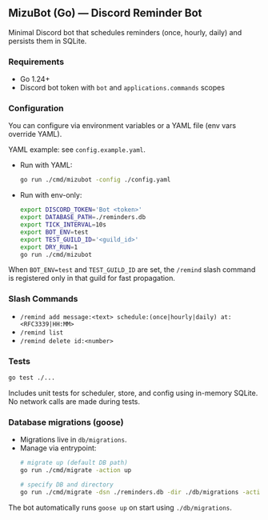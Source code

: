 ## MizuBot (Go) — Discord Reminder Bot

Minimal Discord bot that schedules reminders (once, hourly, daily) and persists them in SQLite.

### Requirements

- Go 1.24+
- Discord bot token with `bot` and `applications.commands` scopes

### Configuration

You can configure via environment variables or a YAML file (env vars override YAML).

YAML example: see `config.example.yaml`.

- Run with YAML:
  ```bash
  go run ./cmd/mizubot -config ./config.yaml
  ```
- Run with env-only:
  ```bash
  export DISCORD_TOKEN='Bot <token>'
  export DATABASE_PATH=./reminders.db
  export TICK_INTERVAL=10s
  export BOT_ENV=test
  export TEST_GUILD_ID='<guild_id>'
  export DRY_RUN=1
  go run ./cmd/mizubot
  ```

When `BOT_ENV=test` and `TEST_GUILD_ID` are set, the `/remind` slash command is registered only in that guild for fast propagation.

### Slash Commands

- `/remind add message:<text> schedule:(once|hourly|daily) at:<RFC3339|HH:MM>`
- `/remind list`
- `/remind delete id:<number>`

### Tests

```bash
go test ./...
```

Includes unit tests for scheduler, store, and config using in-memory SQLite. No network calls are made during tests.

### Database migrations (goose)

- Migrations live in `db/migrations`.
- Manage via entrypoint:
  ```bash
  # migrate up (default DB path)
  go run ./cmd/migrate -action up

  # specify DB and directory
  go run ./cmd/migrate -dsn ./reminders.db -dir ./db/migrations -action status
  ```
The bot automatically runs `goose up` on start using `./db/migrations`.


